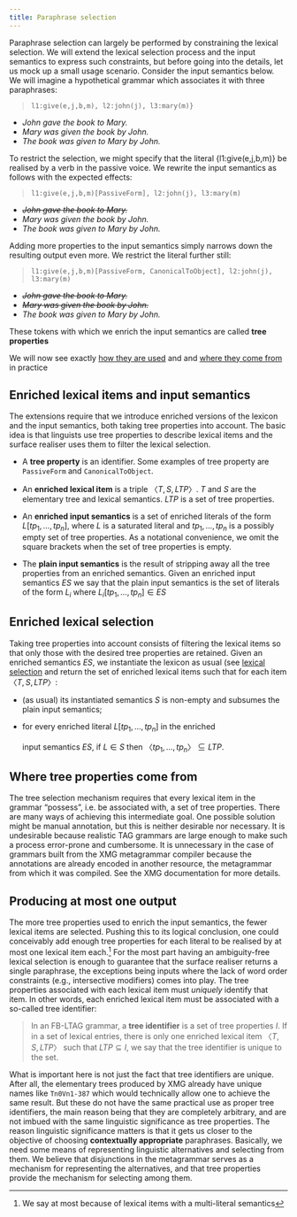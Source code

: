 ```yaml
---
title: Paraphrase selection
---
```


Paraphrase selection can largely be performed by constraining the
lexical selection. We will extend the lexical selection process and the
input semantics to express such constraints, but before going into the
details, let us mock up a small usage scenario. Consider the input
semantics below. We will imagine a hypothetical grammar which associates
it with three paraphrases:

> `l1:give(e,j,b,m), l2:john(j), l3:mary(m)}`

- *John gave the book to Mary.*
- *Mary was given the book by John.*
- *The book was given to Mary by John.*

To restrict the selection, we
might specify that the literal {l1:give(e,j,b,m)} be realised by a verb
in the passive voice. We rewrite the input semantics as follows with the
expected effects:

> `l1:give(e,j,b,m)[PassiveForm], l2:john(j), l3:mary(m)`

- *~~John gave the book to Mary.~~*
- *Mary was given the book by John.*
- *The book was given to Mary by John.*

Adding more properties to the input semantics simply narrows down the
resulting output even more. We restrict the literal further still:

> `l1:give(e,j,b,m)[PassiveForm, CanonicalToObject], l2:john(j), l3:mary(m)`

- *~~John gave the book to Mary.~~*
- *~~Mary was given the book by John.~~*
- *The book was given to Mary by John.*

These tokens with which we enrich the input semantics are called 
**tree properties**

We will now see exactly [how they are used](#enriched-stuff)
and and [where they come from](#tree-properties) in practice

## Enriched lexical items and input semantics
<a name="enriched-stuff"/>

The extensions require that we introduce enriched versions of the
lexicon and the input semantics, both taking tree properties into
account. The basic idea is that linguists use tree properties to
describe lexical items and the surface realiser uses them to filter the
lexical selection.

- A **tree property** is an identifier. Some examples of tree property
  are `PassiveForm` and `CanonicalToObject`.

- An **enriched lexical item** is a triple $〈T,S,LTP〉$. $T$ and $S$
  are the elementary tree and lexical semantics.  $LTP$ is a
  set of tree properties.

- An **enriched input semantics** is a set of enriched literals of the
  form $L[tp_1,\ldots,tp_n]$, <!-- _ -->
  where $L$ is a saturated literal and
  $tp_1,\ldots,tp_n$ <!-- _ -->
  is a possibly empty set of tree properties. As a
  notational convenience, we omit the square brackets when the set of
  tree properties is empty.

- The **plain input semantics** is the result of stripping away all the
  tree properties from an enriched semantics. Given an enriched input
  semantics $ES$ we say that the plain input semantics is the set of
  literals of the form $L_i$ where $L_i[tp_1,\ldots,tp_n] \in ES$
  <!-- _ -->

## Enriched lexical selection
<a name="enriched-stuff"/>

Taking tree properties into account consists of filtering the lexical
items so that only those with the desired tree properties are retained.
Given an enriched semantics $ES$, we instantiate the lexicon as usual
(see [lexical selection](lexical-selection.html) and return the set of
enriched lexical items such that for each item $〈T,S,LTP〉$:

-   (as usual) its instantiated semantics $S$ is non-empty and subsumes
    the plain input semantics;

-   for every enriched literal $L[tp_1,\ldots,tp_n]$ in the enriched
    <!-- _ -->
    input semantics $ES$, if $L \in S$ then
    $〈tp_1,\ldots,tp_n〉\subseteq LTP$.
    <!-- _ -->

## Where tree properties come from
<a name="tree-properties"/>

The tree selection mechanism requires that every lexical item in the
grammar “possess”, i.e. be associated with, a set of tree properties.
There are many ways of achieving this intermediate goal. One possible
solution might be manual annotation, but this is neither desirable nor
necessary. It is undesirable because realistic TAG grammars are large
enough to make such a process error-prone and cumbersome. It is
unnecessary in the case of grammars built from the XMG metagrammar
compiler because the annotations are already encoded in another
resource, the metagrammar from which it was compiled. See the XMG
documentation for more details.

## Producing at most one output
<a name="one-result"/>

The more tree properties used to enrich the input semantics, the fewer
lexical items are selected. Pushing this to its logical conclusion, one
could conceivably add enough tree properties for each literal to be
realised by at most one lexical item each.[^1] For the most part having
an ambiguity-free lexical selection is enough to guarantee that the
surface realiser returns a single paraphrase, the exceptions being
inputs where the lack of word order constraints (e.g., intersective
modifiers) comes into play. The tree properties associated with each
lexical item must *uniquely* identify that item. In other words, each
enriched lexical item must be associated with a so-called tree
identifier:

> In an FB-LTAG grammar, a **tree identifier** is a set of tree properties
> $I$. If in a set of lexical entries, there is only one enriched
> lexical item $〈T,S,LTP〉$ such that $LTP
> \subseteq I$, we say that the tree identifier is unique to the set.

What is important here is not just the fact that tree identifiers are
unique. After all, the elementary trees produced by XMG already have
unique names like `Tn0Vn1-387` which would technically allow one to
achieve the same result. But these do not have the same practical use as
proper tree identifiers, the main reason being that they are completely
arbitrary, and are not imbued with the same linguistic significance as
tree properties. The reason linguistic significance matters is that it
gets us closer to the objective of choosing
**contextually appropriate**
paraphrases. Basically, we need some means of representing linguistic
alternatives and selecting from them. We believe that disjunctions in
the metagrammar serves as a mechanism for representing the alternatives,
and that tree properties provide the mechanism for selecting among them.

[^1]: We say at most because of lexical items with a multi-literal
    semantics

